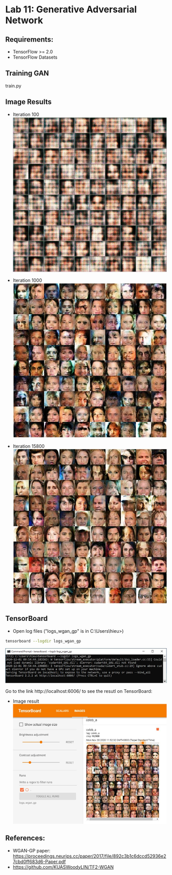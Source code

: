 # Lab 11: Generative Adversarial Network
## Requirements: 
- TensorFlow >= 2.0
- TensorFlow Datasets

## Training GAN 
train.py

## Image Results
- Iteration 100
![iter 100](image_results/iter_100.JPG)

- Iteration 1000
![iter 1000](image_results/iter_1000.JPG)

- Iteration 15800
![iter 15800](image_results/iter_15800.JPG)

## TensorBoard
- Open log files ("logs_wgan_gp" is in  C:\Users\hieu>)
```bash
tensorboard --logdir logs_wgan_gp
```
![TensorBoad](image_results/run.JPG)

Go to the link http://localhost:6006/ to see the resutl on TensorBoard:
- Image result
![TensorBoad](image_results/Tensorboard.JPG)

## References: 
- WGAN-GP paper: https://proceedings.neurips.cc/paper/2017/file/892c3b1c6dccd52936e27cbd0ff683d6-Paper.pdf
- https://github.com/KUASWoodyLIN/TF2-WGAN

